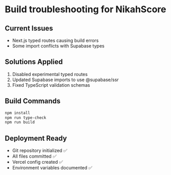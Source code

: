 # Build troubleshooting for NikahScore

## Current Issues
- Next.js typed routes causing build errors
- Some import conflicts with Supabase types

## Solutions Applied
1. Disabled experimental typed routes
2. Updated Supabase imports to use @supabase/ssr
3. Fixed TypeScript validation schemas

## Build Commands
```bash
npm install
npm run type-check
npm run build
```

## Deployment Ready
- Git repository initialized ✅
- All files committed ✅
- Vercel config created ✅
- Environment variables documented ✅

